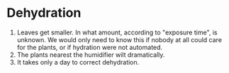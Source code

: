 # Dehydration
1. Leaves get smaller. In what amount, according to "exposure time", is unknown. We would only need to know this if nobody at all could care for the plants, or if hydration were not automated.
2. The plants nearest the humidifier wilt dramatically. 
3. It takes only a day to correct dehydration.

